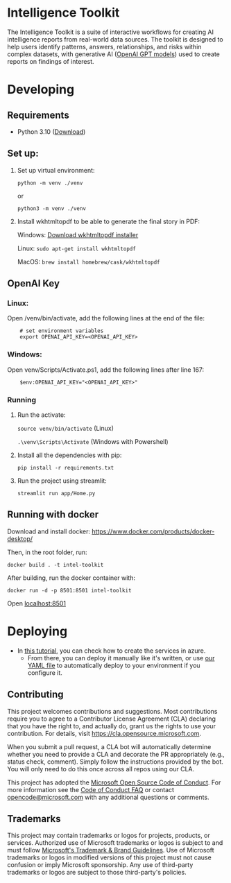 # Intelligence Toolkit
The Intelligence Toolkit is a suite of interactive workflows for creating AI intelligence reports from real-world data sources. The toolkit is designed to help users identify patterns, answers, relationships, and risks within complex datasets, with generative AI ([OpenAI GPT models](https://platform.openai.com/docs/models/)) used to create reports on findings of interest.


# Developing 

## Requirements

- Python 3.10 ([Download](https://www.python.org/downloads/))

## Set up:
1. Set up virtual environment:

    `python -m venv ./venv`

    or
    
    `python3 -m venv ./venv`

2. Install wkhtmltopdf to be able to generate the final story in PDF:

    Windows: [Download wkhtmltopdf installer](https://wkhtmltopdf.org/downloads.html)

    Linux:  `sudo apt-get install wkhtmltopdf`

    MacOS: `brew install homebrew/cask/wkhtmltopdf`

## OpenAI Key

### Linux:
Open /venv/bin/activate, add the following lines at the end of the file:
```
    # set environment variables
    export OPENAI_API_KEY=<OPENAI_API_KEY>
```

### Windows:
Open venv/Scripts/Activate.ps1, add the following lines after line 167:
```
    $env:OPENAI_API_KEY="<OPENAI_API_KEY>"
``` 

### Running

1. Run the activate: 

    `source venv/bin/activate`  (Linux)

    `.\venv\Scripts\Activate` (Windows with Powershell)

2. Install all the dependencies with pip:

    `pip install -r requirements.txt`

3. Run the project using streamlit: 

    
    `streamlit run app/Home.py`


## Running with docker

Download and install docker: https://www.docker.com/products/docker-desktop/

Then, in the root folder, run:

`docker build . -t intel-toolkit`

After building, run the docker container with:

`docker run -d -p 8501:8501 intel-toolkit`

Open [localhost:8501](http://localhost:8501)


# Deploying

- In [this tutorial](https://dev.to/keneojiteli/deploy-a-docker-app-to-app-services-on-azure-5d3h), you can check how to create the services in azure.
    - From there, you can deploy it manually like it's written, or use [our YAML file](/.vsts-ci.yml) to automatically deploy to your environment if you configure it. 

## Contributing

This project welcomes contributions and suggestions.  Most contributions require you to agree to a
Contributor License Agreement (CLA) declaring that you have the right to, and actually do, grant us
the rights to use your contribution. For details, visit https://cla.opensource.microsoft.com.

When you submit a pull request, a CLA bot will automatically determine whether you need to provide
a CLA and decorate the PR appropriately (e.g., status check, comment). Simply follow the instructions
provided by the bot. You will only need to do this once across all repos using our CLA.

This project has adopted the [Microsoft Open Source Code of Conduct](https://opensource.microsoft.com/codeofconduct/).
For more information see the [Code of Conduct FAQ](https://opensource.microsoft.com/codeofconduct/faq/) or
contact [opencode@microsoft.com](mailto:opencode@microsoft.com) with any additional questions or comments.

## Trademarks

This project may contain trademarks or logos for projects, products, or services. Authorized use of Microsoft 
trademarks or logos is subject to and must follow 
[Microsoft's Trademark & Brand Guidelines](https://www.microsoft.com/en-us/legal/intellectualproperty/trademarks/usage/general).
Use of Microsoft trademarks or logos in modified versions of this project must not cause confusion or imply Microsoft sponsorship.
Any use of third-party trademarks or logos are subject to those third-party's policies.
